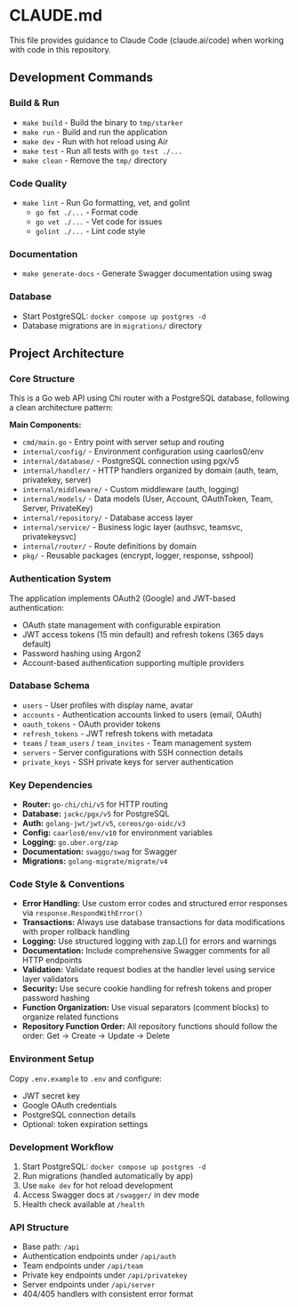# CLAUDE.md

This file provides guidance to Claude Code (claude.ai/code) when working with code in this repository.

## Development Commands

### Build & Run
- `make build` - Build the binary to `tmp/starker`
- `make run` - Build and run the application
- `make dev` - Run with hot reload using Air
- `make test` - Run all tests with `go test ./...`
- `make clean` - Remove the `tmp/` directory

### Code Quality
- `make lint` - Run Go formatting, vet, and golint
  - `go fmt ./...` - Format code
  - `go vet ./...` - Vet code for issues
  - `golint ./...` - Lint code style

### Documentation
- `make generate-docs` - Generate Swagger documentation using swag

### Database
- Start PostgreSQL: `docker compose up postgres -d`
- Database migrations are in `migrations/` directory

## Project Architecture

### Core Structure
This is a Go web API using Chi router with a PostgreSQL database, following a clean architecture pattern:

**Main Components:**
- `cmd/main.go` - Entry point with server setup and routing
- `internal/config/` - Environment configuration using caarlos0/env
- `internal/database/` - PostgreSQL connection using pgx/v5
- `internal/handler/` - HTTP handlers organized by domain (auth, team, privatekey, server)
- `internal/middleware/` - Custom middleware (auth, logging)
- `internal/models/` - Data models (User, Account, OAuthToken, Team, Server, PrivateKey)
- `internal/repository/` - Database access layer
- `internal/service/` - Business logic layer (authsvc, teamsvc, privatekeysvc)
- `internal/router/` - Route definitions by domain
- `pkg/` - Reusable packages (encrypt, logger, response, sshpool)

### Authentication System
The application implements OAuth2 (Google) and JWT-based authentication:
- OAuth state management with configurable expiration
- JWT access tokens (15 min default) and refresh tokens (365 days default)
- Password hashing using Argon2
- Account-based authentication supporting multiple providers

### Database Schema
- `users` - User profiles with display name, avatar
- `accounts` - Authentication accounts linked to users (email, OAuth)
- `oauth_tokens` - OAuth provider tokens
- `refresh_tokens` - JWT refresh tokens with metadata
- `teams` / `team_users` / `team_invites` - Team management system
- `servers` - Server configurations with SSH connection details
- `private_keys` - SSH private keys for server authentication

### Key Dependencies
- **Router:** `go-chi/chi/v5` for HTTP routing
- **Database:** `jackc/pgx/v5` for PostgreSQL
- **Auth:** `golang-jwt/jwt/v5`, `coreos/go-oidc/v3`
- **Config:** `caarlos0/env/v10` for environment variables
- **Logging:** `go.uber.org/zap`
- **Documentation:** `swaggo/swag` for Swagger
- **Migrations:** `golang-migrate/migrate/v4`

### Code Style & Conventions
- **Error Handling:** Use custom error codes and structured error responses via `response.RespondWithError()`
- **Transactions:** Always use database transactions for data modifications with proper rollback handling
- **Logging:** Use structured logging with zap.L() for errors and warnings
- **Documentation:** Include comprehensive Swagger comments for all HTTP endpoints
- **Validation:** Validate request bodies at the handler level using service layer validators
- **Security:** Use secure cookie handling for refresh tokens and proper password hashing
- **Function Organization:** Use visual separators (comment blocks) to organize related functions
- **Repository Function Order:** All repository functions should follow the order: Get → Create → Update → Delete

### Environment Setup
Copy `.env.example` to `.env` and configure:
- JWT secret key
- Google OAuth credentials
- PostgreSQL connection details
- Optional: token expiration settings

### Development Workflow
1. Start PostgreSQL: `docker compose up postgres -d`
2. Run migrations (handled automatically by app)
3. Use `make dev` for hot reload development
4. Access Swagger docs at `/swagger/` in dev mode
5. Health check available at `/health`

### API Structure
- Base path: `/api`
- Authentication endpoints under `/api/auth`
- Team endpoints under `/api/team`
- Private key endpoints under `/api/privatekey`
- Server endpoints under `/api/server`
- 404/405 handlers with consistent error format
